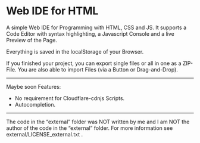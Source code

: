 # Web IDE for HTML
A simple Web IDE for Programming with HTML, CSS and JS. It supports a Code Editor with syntax highlighting, a Javascript Console and a live Preview of the Page.

Everything is saved in the localStorage of your Browser.

If you finished your project, you can export single files or all in one as a ZIP-File. You are also able to import Files (via a Button or Drag-and-Drop).

---------------

Maybe soon Features:
- No requirement for Cloudflare-cdnjs Scripts.
- Autocompletion.

---------------

The code in the “external” folder was NOT written by me and I am NOT the author of the code in the “external” folder. For more information see external/LICENSE_external.txt .
